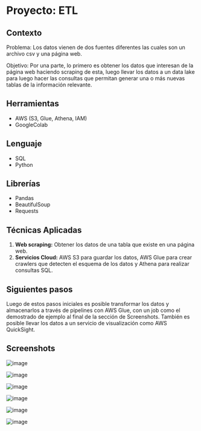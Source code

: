 
# Proyecto: ETL

## Contexto
Problema: Los datos vienen de dos fuentes diferentes las cuales son un archivo csv y una página web. 

Objetivo: Por una parte, lo primero es obtener los datos que interesan de la página web haciendo scraping de esta, luego llevar los datos a un data lake para luego hacer las consultas que permitan generar una o más nuevas tablas de la información relevante.

## Herramientas
- AWS (S3, Glue, Athena, IAM)
- GoogleColab

## Lenguaje
- SQL
- Python

## Librerías
- Pandas
- BeautifulSoup
- Requests

## Técnicas Aplicadas
1. **Web scraping:** Obtener los datos de una tabla que existe en una página web.
2. **Servicios Cloud:** AWS S3 para guardar los datos, AWS Glue para crear crawlers que detecten el esquema de los datos y Athena para realizar consultas SQL.

## Siguientes pasos
Luego de estos pasos iniciales es posible transformar los datos y almacenarlos a través de pipelines con AWS Glue, con un job como el demostrado de ejemplo al final de la sección de Screenshots. También es posible llevar los datos a un servicio de visualización como AWS QuickSight.

## Screenshots

![image](https://drive.google.com/thumbnail?id=1j2BFouwQWpJ9KBa6FF0pQqKXXH6P64Yx&sz=s4000)


![image](https://drive.google.com/thumbnail?id=1lnF8SwnNI2IB6na-aIEF-RMLePiNFekw&sz=s4000)


![image](https://drive.google.com/thumbnail?id=1sOUmX19JSylbS83byKYRE7BLTTC5CC0C&sz=s4000)


![image](https://drive.google.com/thumbnail?id=1MLXrBiVmLOznctc042N7yFyaoqK3MiQI&sz=s4000)


![image](https://drive.google.com/thumbnail?id=1SdhoUsz33Cvmddsqj5egtz2lhYj3xiMn&sz=s4000)


![image](https://drive.google.com/thumbnail?id=1fO3V3soLIJfn5tFJ9YJvem3TKNhSz4eY&sz=s4000)


